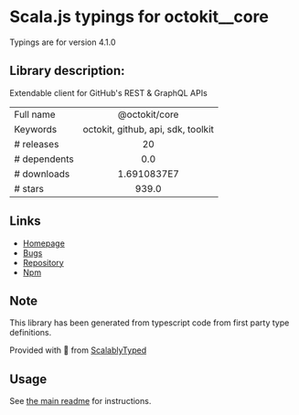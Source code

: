
# Scala.js typings for octokit__core

Typings are for version 4.1.0

## Library description:
Extendable client for GitHub's REST & GraphQL APIs

|                    |                 |
| ------------------ | :-------------: |
| Full name          | @octokit/core |
| Keywords           | octokit, github, api, sdk, toolkit |
| # releases         | 20 |
| # dependents       | 0.0 |
| # downloads        | 1.6910837E7 |
| # stars            | 939.0 |

## Links
- [Homepage](https://github.com/octokit/core.js#readme)
- [Bugs](https://github.com/octokit/core.js/issues)
- [Repository](https://github.com/octokit/core.js)
- [Npm](https://www.npmjs.com/package/%40octokit%2Fcore)
    


## Note
This library has been generated from typescript code from first party type definitions.

Provided with :purple_heart: from [ScalablyTyped](https://github.com/oyvindberg/ScalablyTyped)

## Usage
See [the main readme](../../readme.md) for instructions.


